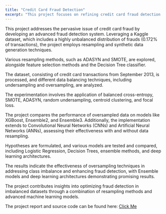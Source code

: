 ```yaml
---
title: "Credit Card Fraud Detection"
excerpt: "This project focuses on refining credit card fraud detection using advanced techniques such as resampling and synthetic data generation. Leveraging a Kaggle dataset with a highly imbalanced distribution, the study explores various resampling methods and deep learning architectures, showcasing improved fraud detection strategies.<br/>"
---
```


This project addresses the pervasive issue of credit card fraud by developing an advanced fraud detection system. Leveraging a Kaggle dataset, which includes a highly unbalanced distribution of frauds (0.172% of transactions), the project employs resampling and synthetic data generation techniques. 

Various resampling methods, such as ADASYN and SMOTE, are explored, alongside feature selection methods and the Decision Tree classifier. 

The dataset, consisting of credit card transactions from September 2013, is processed, and different data balancing techniques, including undersampling and oversampling, are analyzed. 

The experimentation involves the application of balanced cross-entropy, SMOTE, ADASYN, random undersampling, centroid clustering, and focal loss. 

The project compares the performance of oversampled data on models like XGBoost, Ensemble2, and Ensemble3. Additionally, the implementation extends to Convolutional Neural Networks (CNNs) and Artificial Neural Networks (ANNs), assessing their effectiveness with and without data resampling. 

Hypotheses are formulated, and various models are tested and compared, including Logistic Regression, Decision Trees, ensemble methods, and deep learning architectures. 

The results indicate the effectiveness of oversampling techniques in addressing class imbalance and enhancing fraud detection, with Ensemble models and deep learning architectures demonstrating promising results. 

The project contributes insights into optimizing fraud detection in imbalanced datasets through a combination of resampling methods and advanced machine learning models.

The project report and source code can be found here: [Click Me](https://github.com/devadharshini97/Credit_card_fraud_detection)
